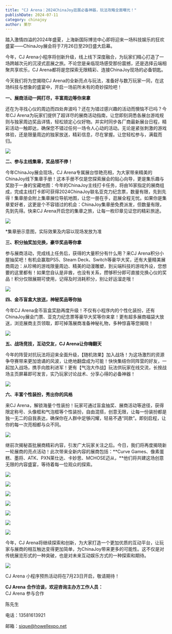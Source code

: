 ```yaml
---
title: "CJ Arena：2024ChinaJoy逛展必备神器，玩法攻略全面曝光！"
publishDate: 2024-07-11
category: chinajoy
author: 莱尔
---
```


踏入激情四溢的2024年盛夏，上海新国际博览中心即将迎来一场科技娱乐的狂欢盛宴——ChinaJoy展会将于7月26日至29日盛大启幕。

今年，CJ Arena小程序将创新升级，线上线下深度融合，为玩家们精心打造了一场跨越次元的沉浸式逛展之旅。不论您是亲临现场感受那份震撼，还是选择云端相聚共享欢乐，CJ Arena都将是您探索无限精彩、连接ChinaJoy现场的必备钥匙。

今天我们将为您揭晓CJ Arena的全新亮点与玩法，准备好与数万玩家一同，在这场科技与想象的盛宴中，开启一场前所未有的奇妙探险吧！

**一、展商活动一网打尽，丰富周边等你来拿**

还在为寻找心仪的周边而四处奔波吗？还在为错过感兴趣的活动而懊恼不已吗？今年CJ Arena为玩家们提供了超详尽的展商活动指南，让您即刻洞悉各展台游戏规则与独家周边奖品详情，轻松锁定心仪好物。并实时同步各厂商最新展台日程，精彩活动一触即达，确保您不错过任何一场令人心动的活动。无论是紧张刺激的游戏体验，还是限量周边的独家放送，精彩信息，尽在掌握。让您轻松参与，满载而归。

![](https://ec-net-1251389766.cos.ap-shanghai.myqcloud.com/wp-content/uploads/2024/07/20240711212103933.png)

**二、参与主线集章，奖品领不停！**

今年ChinaJoy展会现场，CJ Arena专属展台惊艳亮相，为大家带来精美的ChinaJoy线下集章手册！这本手册不仅是您探索展会的贴心向导，更是集乐趣与奖励于一身的宝藏地图：今年的ChinaJoy主线打卡任务，将由16家指定的展商组成，完成主线打卡即可获得2024ChinaJoy联名亚克力纪念票，数量有限，先到先得！集章册会附上集章展位导航地图，让您一册在手，逛展全程无忧。如果你是集章爱好者，这更是个不容错过的机会：ChinaJoy集章册免费派发，但数量有限，先到先得。快来CJ Arena开启您的集章之旅，让每一枚印章见证您的精彩旅途。

![](https://ec-net-1251389766.cos.ap-shanghai.myqcloud.com/wp-content/uploads/2024/07/20240711212108736.png)

\*集章册示意图，实际效果及内容以现场发放为准

**三、积分抽奖加兑换，豪华奖品等你拿**

参与展商活动，完成线上任务后，获得的大量积分有什么用？来CJ Arena积分小屋抽奖吧！有机会赢取PS5、Steam Deck、Switch等豪华大奖，还有大量精美展商周边：从珍稀的游戏限量周边、精美的动漫雕塑，到尖端科技的游戏外设，您想要的这里都有！如果您自认是非酋，也没有关系，攒够积分即可直接兑换心仪的奖品！积分仅限展期可使用，记得及时消耗积分，别让好运溜走哦！

![](https://ec-net-1251389766.cos.ap-shanghai.myqcloud.com/wp-content/uploads/2024/07/20240711212111889.png)

**四、金币盲盒大放送，神秘奖品等你抽**

今年CJ Arena金币盲盒奖励再度升级！不仅有小程序内的个性化装扮，还有ChinaJoy展会门票、亚克力纪念票等豪华大奖等你来拿！更有超多展商福袋大放送，浏览展商主页领取，即可掉落展商准备神秘礼物，多种惊喜等您揭晓！

![](https://ec-net-1251389766.cos.ap-shanghai.myqcloud.com/wp-content/uploads/2024/07/20240711212114334.png)

**五、战场竞技，互动交友，CJ Arena让你嗨翻天**

今年的阵营对抗玩法将迎来全面升级，【随机效果】加入战场！为这场激烈的资源争夺赛带来更加诡谲的风波，让绝地翻盘成为可能！快快集结你同阵营的好友，一起加入战场，携手向胜利进军！更有【气泡大作战】玩法供玩家在线交流，长按战场主页屏幕即可发言，实乃玩家讨论战术、分享心得的必备神器！

![](https://ec-net-1251389766.cos.ap-shanghai.myqcloud.com/wp-content/uploads/2024/07/20240711212117326.png)

**六、丰富个性装扮，秀出你的风格**

来CJ Arena，解锁海量个性装扮！玩家可通过盲盒抽奖、展商活动等途径，获得限定称号、头像框和气泡框等个性装扮，自由混搭，创意无限，让每一份装扮都是独一无二的自我表达，确保你在人群中足够闪耀，轻易不遇“同款”。即刻启程，让你的每一次亮相都与众不同。

![](https://ec-net-1251389766.cos.ap-shanghai.myqcloud.com/wp-content/uploads/2024/07/20240711212119126.png)

继前次揭秘首批展商精彩内容，引发广大玩家关注之后。今日，我们将再度揭晓新一轮展商的亮点活动！此次带来全新内容的展商包括：**Curve Games、像素蛋糕、墨将、ATK、PXN莱仕达、卡妙思、MCHOSE迈从，**他们将共建这场创意无限的内容盛宴，等待着每一位观众的探索。

![](https://ec-net-1251389766.cos.ap-shanghai.myqcloud.com/wp-content/uploads/2024/07/20240711212123152-624x1024.png)

![](https://ec-net-1251389766.cos.ap-shanghai.myqcloud.com/wp-content/uploads/2024/07/20240711212125479-661x1024.png)

![](https://ec-net-1251389766.cos.ap-shanghai.myqcloud.com/wp-content/uploads/2024/07/20240711212129356-576x1024.png)

![](https://ec-net-1251389766.cos.ap-shanghai.myqcloud.com/wp-content/uploads/2024/07/20240711212132931-661x1024.png)

![](https://ec-net-1251389766.cos.ap-shanghai.myqcloud.com/wp-content/uploads/2024/07/20240711212134743-464x1024.png)

![](https://ec-net-1251389766.cos.ap-shanghai.myqcloud.com/wp-content/uploads/2024/07/20240711212137468-576x1024.png)

![](https://ec-net-1251389766.cos.ap-shanghai.myqcloud.com/wp-content/uploads/2024/07/20240711212140883-529x1024.png)

今年，CJ Arena将继续探索和创新，为大家打造一个更加优质的互动平台，让玩家与展商的相互触达变得更加简单，为ChinaJoy带来更多的可能性。这不仅是对传统展览形式的一种突破，也是对未来互动娱乐方式的一种探索和期待。

![](https://ec-net-1251389766.cos.ap-shanghai.myqcloud.com/wp-content/uploads/2024/07/20240711212142446.png)

CJ Arena 小程序预热活动将在7月23日开启，敬请期待！

**CJ Arena** **合作洽谈，欢迎咨询主办方工作人员：**  
CJ Arena 参与合作

陈先生

电话：13581613921

邮箱：sique@howellexpo.net
